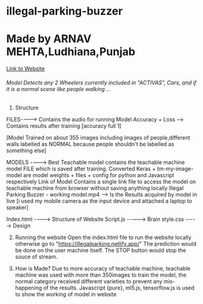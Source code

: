 # illegal-parking-buzzer
# Made by ARNAV MEHTA,Ludhiana,Punjab
[Link to Website](https://illegalparking.netlify.app/)
###### Model Detects any 2 Wheelers currently included in "ACTIVAS", Cars, and if it is a normal scene like people walking ...
1. Structure

FILES----> Contains the audio for running
Model Accuracy + Loss --> Contains results after training [accuracy full 1]

[Model Trained on about 355 images including images of people,different walls labelled as NORMAL because people shouldn't be labelled as something else]



MODELS ----> Best Teachable model contains the teachable machine model FILE which is saved after training.
           Converted Keras + tm-my-image-model are model weights + files + config for python and Javascript respectively
           Link of Model Contains a single link file to access the model on teachable machine from browser without saving anything locally
Illegal Parking Buzzer - working model.mp4 --> Is the Results acquired by model in live [i used my mobile camera as the input device and attached a laptop to speaker]



Index.html ----> Structure of Website
Script.js -----> Brain
style.css -----> Design 


2. Running the website
Open the index.html file to run the website locally otherwise go to "https://illegalparking.netlify.app/"
The prediction would be done on the user machine itself.
The STOP button would stop the souce of stream.


3. How is Made?
Due to more accuracy of teachable machine, teachable machine was used with more than 350images to train the model, the normal category received different varieties to prevent any mis-happening of the results.
Javascript {pure}, ml5.js, tensorflow.js is used to show the working of model in website

